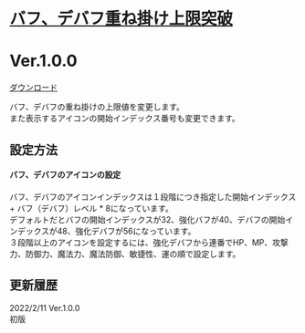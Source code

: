 # [バフ、デバフ重ね掛け上限突破](https://raw.githubusercontent.com/nuun888/MZ/master/NUUN_BuffMaxLevel.js)
# Ver.1.0.0
[ダウンロード](https://raw.githubusercontent.com/nuun888/MZ/master/NUUN_BuffMaxLevel.js)

バフ、デバフの重ね掛けの上限値を変更します。  
また表示するアイコンの開始インデックス番号も変更できます。

## 設定方法
#### バフ、デバフのアイコンの設定
バフ、デバフのアイコンインデックスは１段階につき指定した開始インデックス + バフ（デバフ）レベル * 8になっています。  
デフォルトだとバフの開始インデックスが32、強化バフが40、デバフの開始インデックスが48、強化デバフが56になっています。  
３段階以上のアイコンを設定するには、強化デバフから連番でHP、MP、攻撃力、防御力、魔法力、魔法防御、敏捷性、運の順で設定します。 

## 更新履歴
2022/2/11 Ver.1.0.0  
初版  
